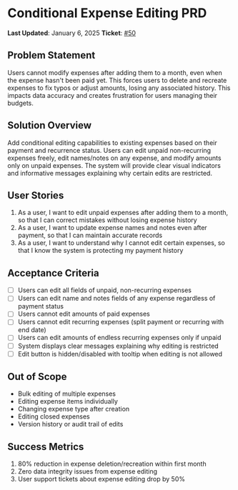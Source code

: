# Conditional Expense Editing PRD

**Last Updated**: January 6, 2025
**Ticket**: [#50](https://github.com/MarcinOrlowski/python-pyggy-expense-tracker/issues/50)

## Problem Statement

Users cannot modify expenses after adding them to a month, even when the expense hasn't been paid
yet. This forces users to delete and recreate expenses to fix typos or adjust amounts, losing any
associated history. This impacts data accuracy and creates frustration for users managing their
budgets.

## Solution Overview

Add conditional editing capabilities to existing expenses based on their payment and recurrence
status. Users can edit unpaid non-recurring expenses freely, edit names/notes on any expense, and
modify amounts only on unpaid expenses. The system will provide clear visual indicators and
informative messages explaining why certain edits are restricted.

## User Stories

1. As a user, I want to edit unpaid expenses after adding them to a month, so that I can correct mistakes without losing expense history
2. As a user, I want to update expense names and notes even after payment, so that I can maintain accurate records
3. As a user, I want to understand why I cannot edit certain expenses, so that I know the system is protecting my payment history

## Acceptance Criteria

- [ ] Users can edit all fields of unpaid, non-recurring expenses
- [ ] Users can edit name and notes fields of any expense regardless of payment status
- [ ] Users cannot edit amounts of paid expenses
- [ ] Users cannot edit recurring expenses (split payment or recurring with end date)
- [ ] Users can edit amounts of endless recurring expenses only if unpaid
- [ ] System displays clear messages explaining why editing is restricted
- [ ] Edit button is hidden/disabled with tooltip when editing is not allowed

## Out of Scope

- Bulk editing of multiple expenses
- Editing expense items individually
- Changing expense type after creation
- Editing closed expenses
- Version history or audit trail of edits

## Success Metrics

1. 80% reduction in expense deletion/recreation within first month
2. Zero data integrity issues from expense editing
3. User support tickets about expense editing drop by 50%

